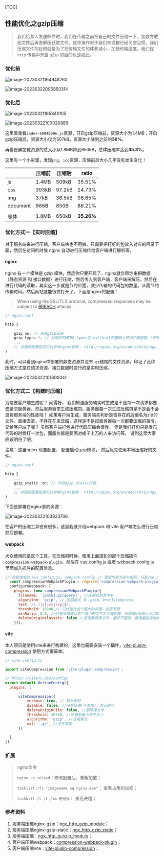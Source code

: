[TOC]

## 性能优化之gzip压缩



> 我们给某人发送邮件时，我们在传输之前把自己的文件压缩一下，接收方收到文件后再去解压获取文件。这中操作对于我们来说都已经司空见惯。我们压缩文件的目的就是为了把传输文件的体积减小，加快传输速度。我们在 `http` 传输中开启 `gZip` 的目的也是如此。



### 优化前

![image-20230321164948260](imgs/gzip优化前.png)

![image-20230322095850314](../imgs/gzip优化前2.png)



### 优化后

![image-20230321165840105](imgs\gzip优化后.png)

![image-20230322100020886](imgs\gzip优化后2.png)



这里着重看`index-6984509e.js`资源，开启gzip压缩前，资源大小为1.4MB；开启gzip压缩后，资源大小仅为507kB。资源大小降到之前的**36%**。

再看首屏加载资源的总大小从1.8MB降到650kB，总体压缩率达到**35.3%**。

这里有一个小彩蛋，发现`png`，`ico`资源，压缩前后大小几乎没有发生变化！

|          | 压缩前 | 压缩后 | ratio      |
| -------- | ------ | ------ | ---------- |
| js       | 1.4MB  | 509kB  | 35.51%     |
| css      | 393kB  | 97.2kB | 24.73%     |
| img      | 37kB   | 36.5kB | 98.65%     |
| document | 986B   | 850B   | 86.21%     |
|          |        |        |            |
| 总体     | 1.8MB  | 650kB  | **35.26%** |



### 优化方式一【实时压缩】

对于服务端来进行压缩，客户端啥也不用做，只需要把打好的包放入对应的目录下面，然后在访问的时候 nginx 自动进行压缩传给客户端进行解析等。

#### nginx

nginx 有一个模块是 gzip 模块，然后你只要开启了，nginx就会帮你来把数据（静态资源 和 接口数据）进行压缩，然后传入到客户端，客户端来解压，然后在进行代码的读取，其实这一步就是节约带宽，减少传输的代码包的数量。从而节约传输时间。然后网站就能很快打开了。下面是nginx的配置：

> When using the SSL/TLS protocol, compressed responses may be subject to [BREACH](https://en.wikipedia.org/wiki/BREACH) attacks.

```javascript
// nginx.conf

http {
	...
    gzip on; // 开启gzip压缩
	gzip_types *; // 对响应的MIME types在text/html的基础上进行扩展配置，*匹配所有MIME types
	...
    // 详细的配置信息可以参考nginx官网： http://nginx.org/en/docs/http/ngx_http_gzip_module.html
}
```

此时，可以看到nginx中部署的静态资源并没有`.gz`结尾的文件资源，印证了此种压缩方式是在请求资源、接口数据时进行的是实时压缩。

![image-20230322101600041](imgs\nginx压缩.png)	

### 优化方式二【构建时压缩】

为啥要客户端生成呢？ 问得好， 我们知道服务端实时生成是不是每一次请求都要去请求服务器，然后服务器来生成压缩包。服务器每一次生成压缩包是不是会不会浪费服务端的性能哇！ 如果客户端生成，服务端先判断是否存在的后缀名为zip的文件，直接去拿，不存在在来压缩，这样是不是把服务器每一次都要压缩的事情，交给客户端了呢？ 虽然客户端打包进行代码压缩会很慢。 但是我们打包只是发布代码的时候打一次包，而服务器是要面对成千上万的人来访问等。 说到这里大家应该明白了吧。

注意：这里nginx 也要配置， 配置启动gzip模块， 然后优先使用本地压缩好的文件。

```javascript
// nginx.conf

http {
	...
    gzip_static  on; // 开启gzip_static压缩
	...
    // 详细的配置信息可以参考nginx官网： http://nginx.org/en/docs/http/ngx_http_gzip_static_module.html
}
```

下面是部署在nginx里的资源：

![image-20230322103823706](imgs\构建时压缩.png)

在客户的压缩工具也有很多，这里我就介绍webpack 和 vite 客户端怎么进行压缩然后部署。

#### webpack

大众使用的是这个工具，在压缩的时候，使用上面提到的那个压缩插件[`compression-webpack-plugin`](https://www.npmjs.com/package/compression-webpack-plugin)。然后在 vue.config.js 或者 webpack.config.js 里面加入插件的配置信息。

```javascript
// 这里使用的 vue.config.js, webpack.config.js 里面内容大部分相同，只是vue.config.js里面是链式调用的。
  const compressionWebpackPlugin = require('compression-webpack-plugin')
  configureWebpack: {
    plugins: [new compressionWebpackPlugin({
      filename: '[path].gz[query]', //压缩后的文件名
      algorithm: 'gzip', // 压缩格式 有：gzip、brotliCompress,
      test: /\.(js|css|svg)$/,
      threshold: 10240,// 只处理比这个值大的资源，按字节算
      minRatio: 0.8, //只有压缩率比这个值小的文件才会被处理，压缩率=压缩大小/原始大小，如果压缩后和原始文件大小没有太大区别，就不用压缩
      deleteOriginalAssets: false //是否删除原文件，最好不删除，服务器会自动优先返回同名的.gzip资源，如果找不到还可以拿原始文件
    })],
```

#### vite

本人项目是使用vite来进行构建的，这里也需要安装一个插件，[vite-plugin-compression](https://www.npmjs.com/package/vite-plugin-compression) 使用方式很简单。

```javascript
// vite.config.ts

import viteCompression from 'vite-plugin-compression';

// https://vitejs.dev/config/
export default defineConfig({
  plugins: [
      ...
      viteCompression({
          verbose: true, // 默认即可
          disable: false, //开启压缩(不禁用)，默认即可
          deleteOriginFile: false, //删除源文件
          threshold: 10240, //压缩前最小文件大小
          algorithm: 'gzip', //压缩算法
          ext: '.gz', //文件类型
      })
      ...
  ],
})
```



### 扩展

> nginx命令
>
> `nginx -s reload`：修改配置后，重新加载；
>
> `tasklist /fi "imagename eq nginx.exe"`： 查看占用的进程；
>
> `taskkill /t /f /im 进程号`： 杀死进程；



### 参考资料

1. 服务端压缩nginx-gzip：[ngx_http_gzip_module](http://nginx.org/en/docs/http/ngx_http_gzip_module.html)；
2. 服务端压缩nginx-gzip-static：[ngx_http_gzip_static](http://nginx.org/en/docs/http/ngx_http_gzip_static_module.html)；
3. 服务端压缩：[ngx_http_gunzip_module](https://nginx.org/en/docs/http/ngx_http_gunzip_module.html)；
4. 客户端压缩webpack：[compression-webpack-plugin](https://www.npmjs.com/package/compression-webpack-plugin)；
5. 客户端压缩vite：[vite-plugin-compression](https://www.npmjs.com/package/vite-plugin-compression)；

